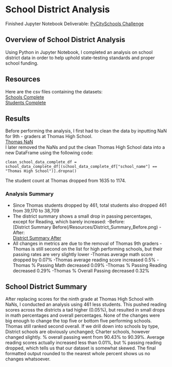 # School District Analysis
Finished Jupyter Notebook Deliverable: [PyCitySchools Challenge](/PyCitySchools_Challenge.ipynb)

## Overview of School District Analysis
Using Python in Jupyter Notebook, I completed an analysis on school district data in order to help uphold state-testing standards and proper school funding.

## Resources
Here are the csv files containing the datasets:     
[Schools Complete](/Resources/schools_complete.csv)  
[Students Complete](/Resources/students_complete.csv)

## Results
Before performing the analysis, I first had to clean the data by inputting NaN for 9th - graders at Thomas High School.  
[Thomas NaN](/Resources/Thomas_NaN.png)  
I later removed the NaNs and put the clean Thomas High School data into a new DataFrame using the following code:  
```
clean_school_data_complete_df = school_data_complete_df[(school_data_complete_df["school_name"] == "Thomas High School")].dropna()
```  
The student count at Thomas dropped from 1635 to 1174.  
  
### Analysis Summary 
* Since Thomas students dropped by 461, total students also dropped 461 from 39,170 to 38,709
* The district summary shows a small drop in passing percentages, except for Reading, which barely increased:
  -Before:  
[District Summary Before(/Resources/District_Summary_Before.png)
  -After:  
[District Summary After](/Resources/District_Summary_After.png)
* All changes in metrics are due to the removal of Thomas 9th graders 
  -Thomas is still second on the list for high performing schools, but their passing rates are very slightly lower
  -Thomas average math score dropped by 0.07%
  -Thomas average reading score increased 0.5%
  -Thomas % Passing Math decreased 0.09%
  -Thomas % Passing Reading decreased 0.29%
  -Thomas % Overall Passing decreased 0.32%

## School District Summary
After replacing scores for the ninth grade at Thomas High School with NaNs, I conducted an analysis using 461 less students.  This pushed reading scores across the districts a tad higher (0.05%), but resulted in small drops in math percentages and overall percentages.  None of the changes were big enough to change the top five or bottom five performing schools.  Thomas still ranked second overall.  If we drill down into schools by type, District schools are obviously unchanged; Charter schools, however changed slightly.  % overall passing went from 90.43% to 90.39%.  Average reading scores actually increased less than 0.01%, but % passing reading dropped, which tells us that our dataset is somewhat skewed.  The final formatted output rounded to the nearest whole percent shows us no changes whatsoever.
